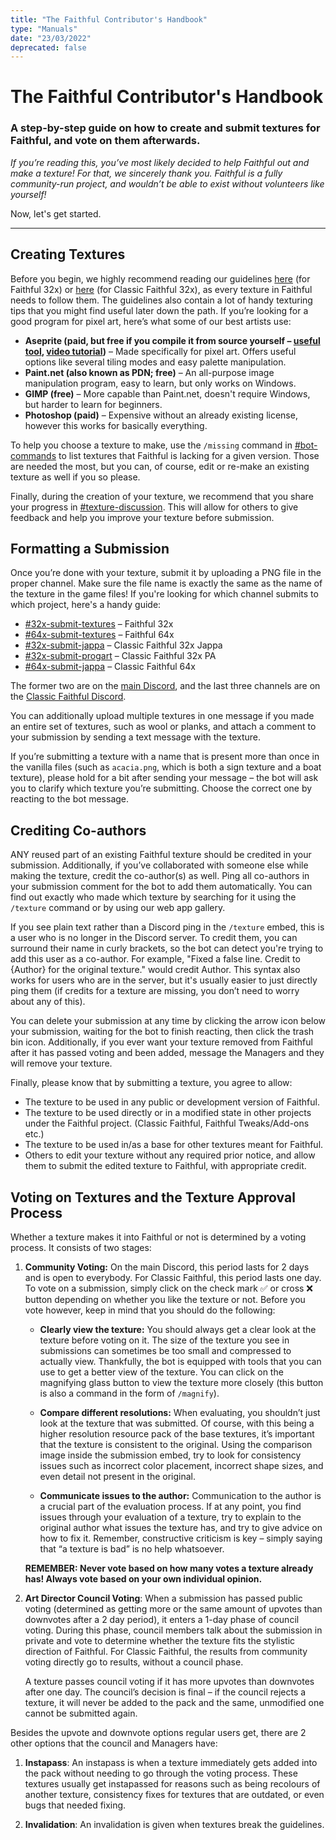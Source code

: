 ```yaml
---
title: "The Faithful Contributor's Handbook"
type: "Manuals"
date: "23/03/2022"
deprecated: false
---
```


<script>
    const Author = "{Author}"; // this is literally the only way it works
</script>

# The Faithful Contributor's Handbook
### A step-by-step guide on how to create and submit textures for Faithful, and vote on them afterwards.

*If you’re reading this, you’ve most likely decided to help Faithful out and make a texture! For that, we sincerely thank you. Faithful is a fully community-run project, and wouldn’t be able to exist without volunteers like yourself!*

Now, let's get started.

___
## Creating Textures
Before you begin, we highly recommend reading our guidelines [here](https://docs.faithfulpack.net/pages/textures/f32-texturing-guidelines) (for Faithful 32x) or [here](https://docs.faithfulpack.net/pages/textures/cf32-texturing-guidelines) (for Classic Faithful 32x), as every texture in Faithful needs to follow them. The guidelines also contain a lot of handy texturing tips that you might find useful later down the path.
If you’re looking for a good program for pixel art, here’s what some of our best artists use:
- **Aseprite (paid, but free if you compile it from source yourself – [useful tool](https://github.com/TheLiteCrafter/AsepriteTool/releases/), [video tutorial](https://youtu.be/4amv2bAWJAA))** – Made specifically for pixel art. Offers useful options like several tiling modes and easy palette manipulation.
- **Paint.net (also known as PDN; free)** – An all-purpose image manipulation program, easy to learn, but only works on Windows.
- **GIMP (free)** – More capable than Paint.net, doesn't require Windows, but harder to learn for beginners.
- **Photoshop (paid)** – Expensive without an already existing license, however this works for basically everything.

To help you choose a texture to make, use the `/missing` command in [#bot-commands](https://ptb.discord.com/channels/773983706582482946/794137845408595978) to list textures that Faithful is lacking for a given version. Those are needed the most, but you can, of course, edit or re-make an existing texture as well if you so please.

Finally, during the creation of your texture, we recommend that you share your progress in [#texture-discussion](https://ptb.discord.com/channels/773983706582482946/773987767989305385). This will allow for others to give feedback and help you improve your texture before submission.

## Formatting a Submission
Once you’re done with your texture, submit it by uploading a PNG file in the proper channel. Make sure the file name is exactly the same as the name of the texture in the game files! If you're looking for which channel submits to which project, here's a handy guide:

- [#32x-submit-textures](https://discord.com/channels/773983706582482946/773987409993793546) – Faithful 32x
- [#64x-submit-textures](https://discord.com/channels/773983706582482946/931887174977208370) – Faithful 64x
- [#32x-submit-jappa](https://discord.com/channels/814198513847631944/814201529032114226) – Classic Faithful 32x Jappa
- [#32x-submit-progart](https://discord.com/channels/814198513847631944/909503944118648883) – Classic Faithful 32x PA
- [#64x-submit-jappa](https://discord.com/channels/814198513847631944/814209343502286899) – Classic Faithful 64x

The former two are on the [main Discord](https://discord.gg/sN9YRQbBv7), and the last three channels are on the [Classic Faithful Discord](https://discord.gg/KSEhCVtg4J).

You can additionally upload multiple textures in one message if you made an entire set of textures, such as wool or planks, and attach a comment to your submission by sending a text message with the texture.

If you’re submitting a texture with a name that is present more than once in the vanilla files (such as `acacia.png`, which is both a sign texture and a boat texture), please hold for a bit after sending your message – the bot will ask you to clarify which texture you’re submitting. Choose the correct one by reacting to the bot message.

## Crediting Co-authors

ANY reused part of an existing Faithful texture should be credited in your submission. Additionally, if you’ve collaborated with someone else while making the texture, credit the co-author(s) as well. Ping all co-authors in your submission comment for the bot to add them automatically. You can find out exactly who made which texture by searching for it using the `/texture` command or by using our web app gallery.

If you see plain text rather than a Discord ping in the `/texture` embed, this is a user who is no longer in the Discord server. To credit them, you can surround their name in curly brackets, so the bot can detect you're trying to add this user as a co-author. For example, "Fixed a false line. Credit to {Author} for the original texture." would credit Author. This syntax also works for users who are in the server, but it's usually easier to just directly ping them (if credits for a texture are missing, you don’t need to worry about any of this).

You can delete your submission at any time by clicking the arrow icon below your submission, waiting for the bot to finish reacting, then click the trash bin icon. Additionally, if you ever want your texture removed from Faithful after it has passed voting and been added, message the Managers and they will remove your texture.

Finally, please know that by submitting a texture, you agree to allow:
- The texture to be used in any public or development version of Faithful.
- The texture to be used directly or in a modified state in other projects under the Faithful project. (Classic Faithful, Faithful Tweaks/Add-ons etc.)
- The texture to be used in/as a base for other textures meant for Faithful.
- Others to edit your texture without any required prior notice, and allow them to submit the edited texture to Faithful, with appropriate credit.

## Voting on Textures and the Texture Approval Process
Whether a texture makes it into Faithful or not is determined by a voting process. It consists of two stages:
1. **Community Voting:**
    On the main Discord, this period lasts for 2 days and is open to everybody. For Classic Faithful, this period lasts one day. To vote on a submission, simply click on the check mark ✅ or cross ❌ button depending on whether you like the texture or not. Before you vote however, keep in mind that you should do the following:
    - **Clearly view the texture:** You should always get a clear look at the texture before voting on it. The size of the texture you see in submissions can sometimes be too small and compressed to actually view. Thankfully, the bot is equipped with tools that you can use to get a better view of the texture. You can click on the magnifying glass button to view the texture more closely (this button is also a command in the form of `/magnify`).

    - **Compare different resolutions:** When evaluating, you shouldn’t just look at the texture that was submitted. Of course, with this being a higher resolution resource pack of the base textures, it’s important that the texture is consistent to the original. Using the comparison image inside the submission embed, try to look for consistency issues such as incorrect color placement, incorrect shape sizes, and even detail not present in the original.

    - **Communicate issues to the author:** Communication to the author is a crucial part of the evaluation process. If at any point, you find issues through your evaluation of a texture, try to explain to the original author what issues the texture has, and try to give advice on how to fix it. Remember, constructive criticism is key – simply saying that “a texture is bad” is no help whatsoever.

    **REMEMBER: Never vote based on how many votes a texture already has! Always vote based on your own individual opinion.**

2. **Art Director Council Voting**: When a submission has passed public voting (determined as getting more or the same amount of upvotes than downvotes after a 2 day period), it enters a 1-day phase of council voting. During this phase, council members talk about the submission in private and vote to determine whether the texture fits the stylistic direction of Faithful. For Classic Faithful, the results from community voting directly go to results, without a council phase.

    A texture passes council voting if it has more upvotes than downvotes after one day. The council’s decision is final – if the council rejects a texture, it will never be added to the pack and the same, unmodified one cannot be submitted again.

Besides the upvote and downvote options regular users get, there are 2 other options that the council and Managers have:

1. **Instapass**: An instapass is when a texture immediately gets added into the pack without needing to go through the voting process. These textures usually get instapassed for reasons such as being recolours of another texture, consistency fixes for textures that are outdated, or even bugs that needed fixing.

2. **Invalidation**: An invalidation is given when textures break the guidelines.





